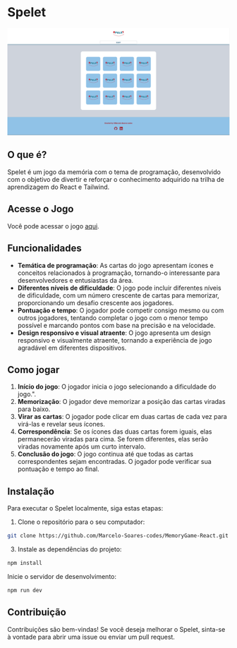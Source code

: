 # Spelet

![Spelet](./public/Spelet-interface.png)

## O que é?

Spelet é um jogo da memória com o tema de programação, desenvolvido com o objetivo de divertir e reforçar o conhecimento adquirido na trilha de aprendizagem do React e Tailwind.

## Acesse o Jogo

Você pode acessar o jogo [aqui](https://spelet.vercel.app/).

## Funcionalidades

- **Temática de programação**: As cartas do jogo apresentam ícones e conceitos relacionados à programação, tornando-o interessante para desenvolvedores e entusiastas da área.
- **Diferentes níveis de dificuldade**: O jogo pode incluir diferentes níveis de dificuldade, com um número crescente de cartas para memorizar, proporcionando um desafio crescente aos jogadores.
- **Pontuação e tempo**: O jogador pode competir consigo mesmo ou com outros jogadores, tentando completar o jogo com o menor tempo possível e marcando pontos com base na precisão e na velocidade.
- **Design responsivo e visual atraente**: O jogo apresenta um design responsivo e visualmente atraente, tornando a experiência de jogo agradável em diferentes dispositivos.

## Como jogar

1. **Início do jogo**: O jogador inicia o jogo selecionando a dificuldade do jogo.".
2. **Memorização**: O jogador deve memorizar a posição das cartas viradas para baixo.
3. **Virar as cartas**: O jogador pode clicar em duas cartas de cada vez para virá-las e revelar seus ícones.
4. **Correspondência**: Se os ícones das duas cartas forem iguais, elas permanecerão viradas para cima. Se forem diferentes, elas serão viradas novamente após um curto intervalo.
5. **Conclusão do jogo**: O jogo continua até que todas as cartas correspondentes sejam encontradas. O jogador pode verificar sua pontuação e tempo ao final.

## Instalação

Para executar o Spelet localmente, siga estas etapas:

1. Clone o repositório para o seu computador:

```bash
git clone https://github.com/Marcelo-Soares-codes/MemoryGame-React.git
```

3. Instale as dependências do projeto:

```bash
npm install
```

Inicie o servidor de desenvolvimento:

```bash
npm run dev
```

## Contribuição

Contribuições são bem-vindas! Se você deseja melhorar o Spelet, sinta-se à vontade para abrir uma issue ou enviar um pull request.
